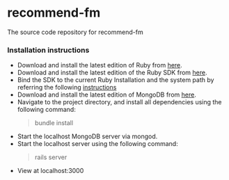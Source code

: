 # recommend-fm

The source code repository for recommend-fm

### Installation instructions
* Download and install the latest edition of Ruby from [here](http://rubyinstaller.org/downloads/).
* Download and install the latest edition of the Ruby SDK from [here](http://rubyinstaller.org/downloads/).
* Bind the SDK to the current Ruby Installation and the system path by referring the following [instructions](https://github.com/oneclick/rubyinstaller/wiki/Development-Kit)
* Download and install the latest edition of MongoDB from [here](https://www.mongodb.org/downloads#production).
* Navigate to the project directory, and install all dependencies using the following command:
    > bundle install
* Start the localhost MongoDB server via mongod.    
* Start the localhost server using the following command:
    > rails server
* View at localhost:3000
